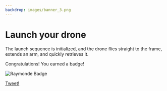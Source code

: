 ```yaml
---
backdrop: images/banner_3.png
---
```

# Launch your drone

The launch sequence is initialized, and the drone flies straight to the frame, extends an arm, and quickly retrieves it.

<Item id="3"/>

Congratulations! You earned a badge!

![Raymonde Badge](/AzureSpaceMystery/images/raymonde_badge.png)

[Tweet!](https://twitter.com/intent/tweet?url=https%3A%2F%2Fmicrosoft.com/AzureSpaceMystery%2F&text=I%20just%20earned%20a%20badge%20in%20the%20Azure%20Space%20Mystery%20adventure!&hashtags=AzureSpaceMystery)


<Page url="/rocket/it/1" instructions="" action="Return to the start for a new mission!" condition="none" />